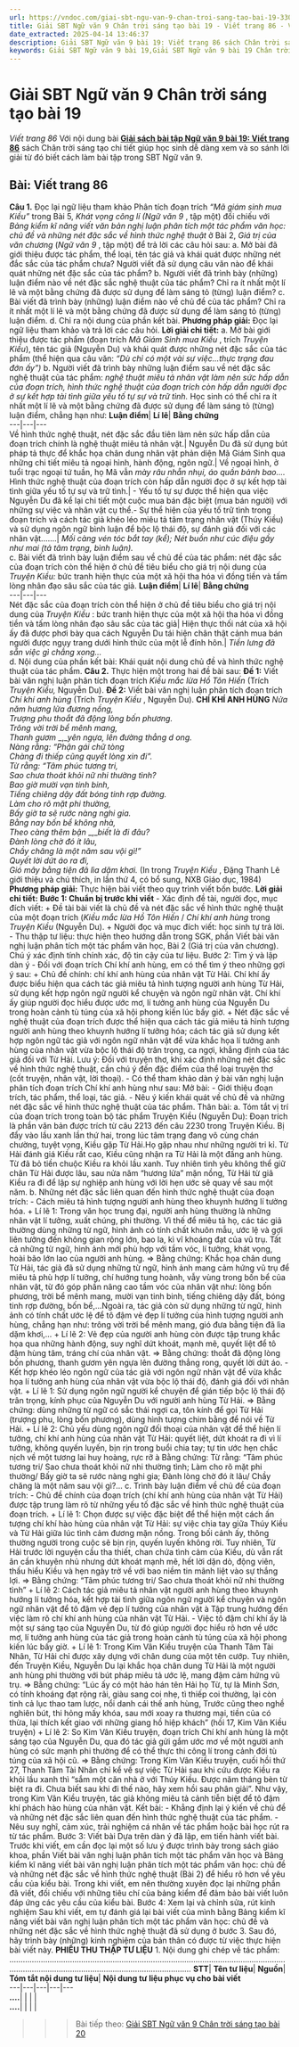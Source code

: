 ```yaml
---
url: https://vndoc.com/giai-sbt-ngu-van-9-chan-troi-sang-tao-bai-19-330291
title: Giải SBT Ngữ văn 9 Chân trời sáng tạo bài 19 - Viết trang 86 - VnDoc.com
date_extracted: 2025-04-14 13:46:37
description: Giải SBT Ngữ văn 9 bài 19: Viết trang 86 sách Chân trời sáng tạo có đáp án chi tiết cho các bạn cùng tham khảo.
keywords: Giải SBT Ngữ văn 9 bài 19,Giải SBT Ngữ văn 9 bài 19 Chân trời sáng tạo,Giải sách bài tập Ngữ văn CTST lớp 9,Ngữ văn lớp 9 Chân trời sáng tạo,giải bài tập ngữ văn lớp 9,bài Viết trang 86,giải SBT ngữ văn 9 CTST trang 86
---
```


# Giải SBT Ngữ văn 9 Chân trời sáng tạo bài 19
 _Viết trang 86_
Với nội dung bài [**Giải sách bài tập Ngữ văn 9 bài 19: Viết trang 86**](<https://vndoc.com/giai-sbt-ngu-van-9-chan-troi-sang-tao-bai-19-330291>) sách Chân trời sáng tạo chi tiết giúp học sinh dễ dàng xem và so sánh lời giải từ đó biết cách làm bài tập trong SBT Ngữ văn 9.
## **Bài: Viết trang 86**
**Câu 1.** Đọc lại ngữ liệu tham khảo Phân tích đoạn trích _“Mã giám sinh mua Kiều”_ trong Bài 5, _Khát vọng công lí \(Ngữ văn 9_ , tập một\) đối chiếu với _Bảng kiểm kĩ năng viết văn bản nghị luận phân tích một tác phẩm văn học: chủ đề và những nét đặc sắc về hình thức nghệ thuật_ ở Bài 2, _Giá trị của văn chương_ \(_Ngữ văn 9_ , tập một\) để trả lời các câu hỏi sau:
a. Mở bài đã giới thiệu được tác phẩm, thể loại, tên tác giả và khái quát được những nét đắc sắc của tác phẩm chưa? Người viết đã sử dụng câu văn nào để khái quát những nét đặc sắc của tác phẩm?
b. Người viết đã trình bày \(những\) luận điểm nào về nét đặc sắc nghệ thuật của tác phẩm? Chỉ ra ít nhất một lí lẽ và một bằng chứng đã được sử dụng để làm sáng tỏ \(từng\) luận điểm?
c. Bài viết đã trình bày \(những\) luận điểm nào về chủ đề của tác phẩm? Chỉ ra ít nhất một lí lẽ và một bằng chứng đã được sử dụng để làm sáng tỏ \(từng\) luận điểm.
d. Chỉ ra nội dung của phần kết bài.
**Phương pháp giải:**
Đọc lại ngữ liệu tham khảo và trả lời các câu hỏi.
**Lời giải chi tiết:**
a. Mở bài giới thiệu được tác phẩm \(đoạn trích _Mã Giám Sinh mua Kiều_ , trích _Truyện Kiều_\), tên tác giả \(Nguyễn Du\) và khái quát được những nét đặc sắc của tác phẩm \(thể hiện qua câu văn: _“Dù chỉ có một vài sự việc...thực trạng đau đớn ấy”\)_
b. Người viết đã trình bày những luận điểm sau về nét đặc sắc nghệ thuật của tác phẩm: _nghệ thuật miêu tả nhân vật làm nên sức hấp dẫn của đoạn trích, hình thức nghệ thuật của đoạn trích còn hấp dẫn người đọc ở sự kết hợp tài tình giữa yếu tố tự sự và trữ tình._
Học sinh có thể chỉ ra ít nhất một lí lẽ và một bằng chứng đã được sử dụng để làm sáng tỏ \(từng\) luận điểm, chẳng hạn như:
**Luận điểm**| **Lí lẽ**| **Bằng chứng**  
---|---|---  
Về hình thức nghệ thuật, nét đặc sắc đầu tiên làm nên sức hấp dẫn của đoạn trích chính là nghệ thuật miêu tả nhân vật.| Nguyễn Du đã sử dụng bút pháp tả thực để khắc họa chân dung nhân vật phản diện Mã Giám Sinh qua những chi tiết miêu tả ngoại hình, hành động, ngôn ngữ.| Về ngoại hình, ở tuổi trạc ngoại tứ tuần, họ Mã vẫn _mày râu nhẵn nhụi, áo quần bảnh bao...._  
Hình thức nghệ thuật của đoạn trích còn hấp dẫn người đọc ở sự kết hợp tài tình giữa yếu tố tự sự và trữ tình.| \- Yếu tố tự sự được thể hiện qua việc Nguyễn Du đã kể lại chi tiết một cuộc mua bán đặc biệt \(mua bán người\) với những sự việc và nhân vật cụ thể.\- Sự thể hiện của yếu tố trữ tình trong đoạn trích và cách tác giả khéo léo miêu tả tâm trạng nhân vật \(Thúy Kiều\) và sử dụng ngôn ngữ bình luận để bộc lộ thái độ, sự đánh giá đối với các nhân vật.......| _Mối càng vén tóc bắt tay \(kể\); Nét buồn như cúc điệu gầy như mai \(tả tâm trạng, bình luận\)._  
c. Bài viết đã trình bày luận điểm sau về chủ đề của tác phẩm: nét đặc sắc của đoạn trích còn thể hiện ở chủ đề tiêu biểu cho giá trị nội dung của _Truyện Kiều:_ bức tranh hiện thực của một xã hội tha hóa vì đồng tiền và tấm lòng nhân đạo sâu sắc của tác giả.
**Luận điểm**| **Lí lẽ**| **Bằng chứng**  
---|---|---  
Nét đặc sắc của đoạn trích còn thể hiện ở chủ đề tiêu biểu cho giá trị nội dung của _Truyện Kiều_ : bức tranh hiện thực của một xã hội tha hóa vì đồng tiền và tấm lòng nhân đạo sâu sắc của tác giả| Hiện thực thối nát của xã hội ấy đã được phơi bày qua cách Nguyễn Du tái hiện chân thật cảnh mua bán người được ngụy trang dưới hình thức của một lễ đính hôn.| _Tiền lưng đã_ _sẵn việc gì chẳng xong…_  
d. Nội dung của phần kết bài: Khái quát nội dung chủ đề và hình thức nghệ thuật của tác phẩm.
**Câu 2.** Thực hiện một trong hai đề bài sau:
**Đề 1:** Viết bài văn nghị luận phân tích đoạn trích _Kiều mắc lừa Hồ Tôn Hiến_ \(Trích _Truyện Kiều,_ Nguyễn Du\).
**Đề 2:** Viết bài văn nghị luận phân tích đoạn trích _Chí khí anh hùng_ \(Trích _Truyện Kiều_ , Nguyễn Du\).
**CHÍ KHÍ ANH HÙNG**
 _Nửa năm hương lửa đương nồng,_  
_Trượng phu thoắt đã động lòng bốn phương._  
_Trông vời trời bể mênh mang,_  
_Thanh gươm_ _,__yên ngựa, lên đường thẳng_ _d_ _ong._  
_Nàng rằng: “Phận gái chữ tòng_  
 _Chàng đi thiếp cũng_ _quyết_ _lòng xin đi”._  
_Từ rằng: “Tâm phúc tương tri,_  
_Sao chưa thoát khỏi nữ nhi thường tình?_  
_Bao giờ mười vạn tinh binh,_  
_Tiếng chiêng dậy đất bóng tinh rợp đường._  
_Làm cho rõ mặt phi thường,_  
_Bấy giờ ta sẽ rước nàng nghi gia._  
_Bằng nay bốn bể không nhà,_  
_Theo càng thêm bận_ _,__biết là đi đâu?_  
_Đành lòng chờ đó ít lâu,_  
_Chầy chăng là một năm sau vội gì\!”_  
 _Quyết lời dứt áo ra đi,_  
_Gió mây bằng_ _tiện_ _đã_ _lìa_ _dặm khơi._
\(In trong _Truyện Kiều_ , Đặng Thanh Lê giới thiệu và chú thích, in lần thứ 4, có bổ sung, NXB Giáo dục, 1984\)
**Phương pháp giải:**
Thực hiện bài viết theo quy trình viết bốn bước.
**Lời giải chi tiết:**
**Bước 1: Chuẩn bị trước khi viết**
\- Xác định đề tài, người đọc, mục đích viết:
\+ Đề tài bài viết là chủ đề và nét đặc sắc về hình thức nghệ thuật của một đoạn trích \(_Kiều mắc lừa Hồ Tôn Hiến_ / _Chí khí anh hùng_ trong _Truyện Kiều_ \(Nguyễn Du\).
\+ Người đọc và mục đích viết: học sinh tự trả lời.
\- Thu thập tư liệu: thực hiện theo hướng dẫn trong SGK, phần Viết bài văn nghị luận phân tích một tác phẩm văn học, Bài 2 \(Giá trị của văn chương\).
Chú ý xác định tính chính xác, độ tin cậy của tư liệu.
Bước 2: Tìm ý và lập dàn ý
\- Đối với đoạn trích Chí khí anh hùng, em có thể tìm ý theo những gợi ý sau:
\+ Chủ đề chính: chí khí anh hùng của nhân vật Từ Hải. Chí khí ấy được biểu hiện qua cách tác giả miêu tả hình tượng người anh hùng Từ Hải, sử dụng kết hợp ngôn ngữ người kể chuyện và ngôn ngữ nhân vật. Chí khí ấy giúp người đọc hiểu được ước mơ, lí tưởng anh hùng của Nguyễn Du trong hoàn cảnh tù túng của xã hội phong kiến lúc bấy giờ.
\+ Nét đặc sắc về nghệ thuật của đoạn trích được thể hiện qua cách tác giả miêu tả hình tượng người anh hùng theo khuynh hướng lí tưởng hóa; cách tác giả sử dụng kết hợp ngôn ngữ tác giả với ngôn ngữ nhân vật để vừa khắc họa lí tưởng anh hùng của nhân vật vừa bộc lộ thái độ trân trọng, ca ngợi, khẳng định của tác giả đối với Từ Hải.
Lưu ý: Đối với truyện thơ, khi xác định những nét đặc sắc về hình thức nghệ thuật, cần chú ý đến đặc điểm của thể loại truyện thơ \(cốt truyện, nhân vật, lời thoại\).
\- Có thể tham khảo dàn ý bài văn nghị luận phân tích đoạn trích Chí khí anh hùng như sau:
Mở bài:
\- Giới thiệu đoạn trích, tác phẩm, thể loại, tác giả.
\- Nêu ý kiến khái quát về chủ đề và những nét đặc sắc về hình thức nghệ thuật của tác phẩm.
Thân bài:
a. Tóm tắt vị trí của đoạn trích trong toàn bộ tác phẩm Truyện Kiều \(Nguyễn Du\): Đoạn trích là phần văn bản được trích từ câu 2213 đến câu 2230 trong Truyện Kiều. Bị đẩy vào lầu xanh lần thứ hai, trong lúc tâm trạng đang vô cùng chán chường, tuyệt vọng, Kiều gặp Từ Hải.Họ gặp nhau như những người tri kỉ. Từ Hải đánh giá Kiều rất cao, Kiều cũng nhận ra Từ Hải là một đấng anh hùng. Từ đã bỏ tiền chuộc Kiều ra khỏi lầu xanh. Tuy nhiên tình yêu không thể giữ chân Từ Hải được lâu, sau nửa năm “hương lửa” mặn nồng, Từ Hải từ giã Kiều ra đi để lập sự nghiệp anh hùng với lời hẹn ước sẽ quay về sau một năm.
b. Những nét đặc sắc liên quan đến hình thức nghệ thuật của đoạn trích:
\- Cách miêu tả hình tượng người anh hùng theo khuynh hướng lí tưởng hóa.
\+ Lí lẽ 1: Trong văn học trung đại, người anh hùng thường là những nhân vật lí tưởng, xuất chúng, phi thường. Vì thế để miêu tả họ, các tác giả thường dùng những từ ngữ, hình ảnh có tính chất khuôn mẫu, ước lệ và gợi liên tưởng đến không gian rộng lớn, bao la, kì vĩ khoáng đạt của vũ trụ. Tất cả những từ ngữ, hình ảnh mới phù hợp với tầm vóc, lí tưởng, khát vọng, hoài bão lớn lao của người anh hùng.
=> Bằng chứng: Khắc họa chân dung Từ Hải, tác giả đã sử dụng những từ ngữ, hình ảnh mang cảm hứng vũ trụ để miêu tả phù hợp lí tưởng, chí hướng tung hoành, vẫy vùng trong bốn bể của nhân vật, từ đó góp phần nâng cao tầm vóc của nhân vật như: lòng bốn phương, trời bể mênh mang, mười vạn tinh binh, tiếng chiêng dậy đất, bóng tinh rợp đường, bốn bể,…Ngoài ra, tác giả còn sử dụng những từ ngữ, hình ảnh có tính chất ước lệ để tô đậm vẻ đẹp lí tưởng của hình tượng người anh hùng, chẳng hạn như: trông vời trời bể mênh mang, gió đưa bằng tiện đã lìa dặm khơi,…
\+ Lí lẽ 2: Vẻ đẹp của người anh hùng còn được tập trung khắc họa qua những hành động, suy nghĩ dứt khoát, mạnh mẽ, quyết liệt để tô đậm hùng tâm, tráng chí của nhân vật.
=> Bằng chứng: thoắt đã động lòng bốn phương, thanh gươm yên ngựa lên đường thẳng rong, quyết lời dứt áo.
\- Kết hợp khéo léo ngôn ngữ của tác giả với ngôn ngữ nhân vật để vừa khắc họa lí tưởng anh hùng của nhân vật vừa bộc lộ thái độ, đánh giá đối với nhân vật.
\+ Lí lẽ 1: Sử dụng ngôn ngữ người kể chuyện để gián tiếp bộc lộ thái độ trân trọng, kính phục của Nguyễn Du với người anh hùng Từ Hải.
=> Bằng chứng: dùng những từ ngữ có sắc thái ngợi ca, tôn kính để gọi Từ Hải \(trượng phu, lòng bốn phương\), dùng hình tượng chim bằng để nói về Từ Hải.
\+ Lí lẽ 2: Chủ yếu dùng ngôn ngữ đối thoại của nhân vật để thể hiện lí tưởng, chí khí anh hùng của nhân vật Từ Hải: quyết liệt, dứt khoát ra đi vì lí tưởng, không quyến luyến, bịn rịn trong buổi chia tay; tự tin ước hẹn chắc nịch về một tương lai huy hoàng, rực rỡ à Bằng chứng: Từ rằng: “Tâm phúc tương tri/ Sao chưa thoát khỏi nữ nhi thường tình; Làm cho rõ mặt phi thường/ Bấy giờ ta sẽ rước nàng nghi gia; Đành lòng chờ đó ít lâu/ Chầy chăng là một năm sau vội gì?...
c. Trình bày luận điểm về chủ đề của đoạn trích:
\- Chủ đề chính của đoạn trích \(chí khí anh hùng của nhân vật Từ Hải\) được tập trung làm rõ từ những yếu tố đặc sắc về hình thức nghệ thuật của đoạn trích.
\+ Lí lẽ 1: Chọn được sự việc đặc biệt để thể hiện một cách ấn tượng chí khí hào hùng của nhân vật Từ Hải: sự việc chia tay giữa Thúy Kiều và Từ Hải giữa lúc tình cảm đương mặn nồng. Trong bối cảnh ấy, thông thường người trong cuộc sẽ bịn rịn, quyến luyến không rời. Tuy nhiên, Từ Hải trước lời nguyện cầu tha thiết, chan chứa tình cảm của Kiều, dù vẫn rất ân cần khuyên nhủ nhưng dứt khoát mạnh mẽ, hết lời dặn dò, động viên, thấu hiểu Kiều và hẹn ngày trở về với bao niềm tin mãnh liệt vào sự thắng lợi.
=> Bằng chứng: “Tâm phúc tương tri/ Sao chưa thoát khỏi nữ nhi thường tình”
\+ Lí lẽ 2: Cách tác giả miêu tả nhân vật người anh hùng theo khuynh hướng lí tưởng hóa, kết hợp tài tình giữa ngôn ngữ người kể chuyện và ngôn ngữ nhân vật để tô đậm vẻ đẹp lí tưởng của nhân vật à Tập trung hướng đến việc làm rõ chí khí anh hùng của nhân vật Từ Hải.
\- Việc tô đậm chí khí ấy là một sự sáng tạo của Nguyễn Du, từ đó giúp người đọc hiểu rõ hơn về ước mơ, lí tưởng anh hùng của tác giả trong hoàn cảnh tù túng của xã hội phong kiến lúc bấy giờ.
\+ Lí lẽ 1: Trong Kim Vân Kiều truyện của Thanh Tâm Tài Nhân, Từ Hải chỉ được xây dựng với chân dung của một tên cướp. Tuy nhiên, đến Truyện Kiều, Nguyễn Du lại khắc họa chân dung Từ Hải là một người anh hùng phi thường với bút pháp miêu tả ước lệ, mang đậm cảm hứng vũ trụ.
=> Bằng chứng: “Lúc ấy có một hảo hán tên Hải họ Từ, tự là Minh Sơn, có tính khoáng đạt rộng rãi, giàu sang coi nhẹ, tì thiếp coi thường, lại còn tinh cả lục thao tam lược, nổi danh cái thế anh hùng, Trước cũng theo nghề nghiên bút, thi hỏng mấy khóa, sau mới xoay ra thương mại, tiền của có thừa, lại thích kết giao với những giang hồ hiệp khách” \(hồi 17, Kim Vân Kiều truyện\)
\+ Lí lẽ 2: So Kim Vân Kiều truyện, đoạn trích Chí khí anh hùng là một sáng tạo của Nguyễn Du, qua đó tác giả gửi gắm ước mơ về một người anh hùng có sức mạnh phi thường để có thể thực thi công lí trong cảnh đời tù túng của xã hội cũ.
=> Bằng chứng: Trong Kim Vân Kiều truyện, cuối hồi thứ 27, Thanh Tâm Tài Nhân chỉ kể về sự việc Từ Hải sau khi cứu được Kiều ra khỏi lầu xanh thì “sắm một căn nhà ở với Thúy Kiều. Được năm tháng bèn từ biệt ra đi. Chưa biết sau khi đi thế nào, hãy xem hồi sau phân giải”. Như vậy, trong Kim Vân Kiều truyện, tác giả không miêu tả cảnh tiễn biệt để tô đậm khí phách hào hùng của nhân vật.
Kết bài:
\- Khẳng định lại ý kiến về chủ đề và những nét đặc sắc liên quan đến hình thức nghệ thuật của tác phẩm.
\- Nêu suy nghĩ, cảm xúc, trải nghiệm cá nhân về tác phẩm hoặc bài học rút ra từ tác phẩm.
Bước 3: Viết bài
Dựa trên dàn ý đã lập, em tiến hành viết bài.
Trước khi viết, em cần đọc lại một số lưu ý được trình bày trong sách giáo khoa, phần Viết bài văn nghị luận phân tích một tác phẩm văn học và Bảng kiểm kĩ năng viết bài văn nghị luận phân tích một tác phẩm văn học: chủ đề và những nét đặc sắc về hình thức nghệ thuật \(Bài 2\) để hiểu rõ hơn về yêu cầu của kiểu bài.
Trong khi viết, em nên thường xuyên đọc lại những phần đã viết, đối chiếu với những tiêu chí của bảng kiểm để đảm bảo bài viết luôn đáp ứng các yêu cầu của kiểu bài.
Bước 4: Xem lại và chỉnh sửa, rút kinh nghiệm
Sau khi viết, em tự đánh giá lại bài viết của mình bằng Bảng kiểm kĩ năng viết bài văn nghị luận phân tích một tác phẩm văn học: chủ đề và những nét đặc sắc về hình thức nghệ thuật đã sử dụng ở bước 3. Sau đó, hãy trình bày \(những\) kinh nghiệm của bản thân có được từ việc thực hiện bài viết này.
**PHIẾU THU THẬP TƯ LIỆU**
1\. Nội dung ghi chép về tác phẩm:
……………………………………………………………………………………………………………………………………………………………………………………
**STT**| **Tên tư liệu**| **Nguồn**| **Tóm tắt nội dung tư liệu**| **Nội dung tư liệu phục vụ cho bài viết**  
---|---|---|---|---  
**….**| | | |   
**….**| | | |   
>>> Bài tiếp theo: [Giải SBT Ngữ văn 9 Chân trời sáng tạo bài 20](<https://vndoc.com/giai-sbt-ngu-van-9-chan-troi-sang-tao-bai-20-330292>)
